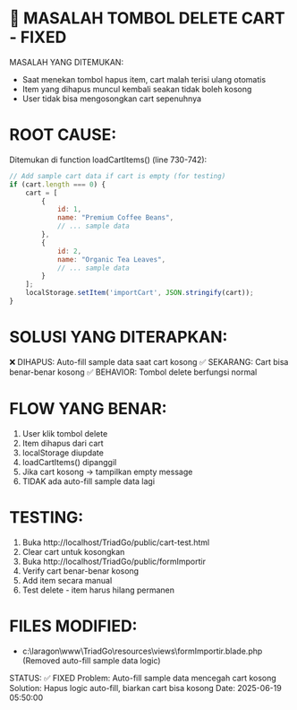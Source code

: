 🐛 MASALAH TOMBOL DELETE CART - FIXED
=====================================

MASALAH YANG DITEMUKAN:
- Saat menekan tombol hapus item, cart malah terisi ulang otomatis
- Item yang dihapus muncul kembali seakan tidak boleh kosong
- User tidak bisa mengosongkan cart sepenuhnya

ROOT CAUSE:
===========
Ditemukan di function loadCartItems() (line 730-742):

```javascript
// Add sample cart data if cart is empty (for testing)
if (cart.length === 0) {
    cart = [
        {
            id: 1,
            name: "Premium Coffee Beans",
            // ... sample data
        },
        {
            id: 2, 
            name: "Organic Tea Leaves",
            // ... sample data
        }
    ];
    localStorage.setItem('importCart', JSON.stringify(cart));
}
```

SOLUSI YANG DITERAPKAN:
======================
❌ DIHAPUS: Auto-fill sample data saat cart kosong
✅ SEKARANG: Cart bisa benar-benar kosong
✅ BEHAVIOR: Tombol delete berfungsi normal

FLOW YANG BENAR:
===============
1. User klik tombol delete
2. Item dihapus dari cart
3. localStorage diupdate
4. loadCartItems() dipanggil
5. Jika cart kosong → tampilkan empty message
6. TIDAK ada auto-fill sample data lagi

TESTING:
========
1. Buka http://localhost/TriadGo/public/cart-test.html
2. Clear cart untuk kosongkan
3. Buka http://localhost/TriadGo/public/formImportir  
4. Verify cart benar-benar kosong
5. Add item secara manual
6. Test delete - item harus hilang permanen

FILES MODIFIED:
===============
- c:\laragon\www\TriadGo\resources\views\formImportir.blade.php
  (Removed auto-fill sample data logic)

STATUS: ✅ FIXED
Problem: Auto-fill sample data mencegah cart kosong
Solution: Hapus logic auto-fill, biarkan cart bisa kosong
Date: 2025-06-19 05:50:00
